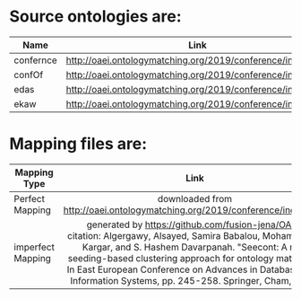 # Source ontologies are:
| Name | Link |
| ------------- |:-------------:|
|confernce |http://oaei.ontologymatching.org/2019/conference/index.html|
|confOf |http://oaei.ontologymatching.org/2019/conference/index.html|
|edas |http://oaei.ontologymatching.org/2019/conference/index.html|
|ekaw |http://oaei.ontologymatching.org/2019/conference/index.html|


# Mapping files are:
| Mapping Type | Link |
| ------------- |:-------------:|
| Perfect Mapping |downloaded from http://oaei.ontologymatching.org/2019/conference/index.html|
|imperfect Mapping | generated by https://github.com/fusion-jena/OAPT <br> citation: Algergawy, Alsayed, Samira Babalou, Mohammad J. Kargar, and S. Hashem Davarpanah. "Seecont: A new seeding-based clustering approach for ontology matching." In East European Conference on Advances in Databases and Information Systems, pp. 245-258. Springer, Cham, 2015.|
